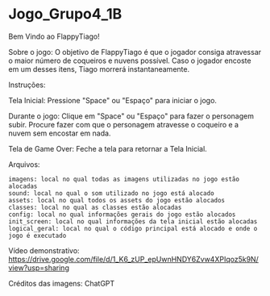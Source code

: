 # Jogo_Grupo4_1B 
 Bem Vindo ao FlappyTiago!

Sobre o jogo: 
O objetivo de FlappyTiago é que o jogador consiga atravessar o maior número de coqueiros e nuvens possível. Caso o jogador encoste em um desses itens, Tiago morrerá instantaneamente.

Instruções: 

 Tela Inicial: 
    Pressione "Space" ou "Espaço" para iniciar o jogo.
    
 Durante o jogo: 
    Clique em "Space" ou "Espaço" para fazer o personagem subir.
    Procure fazer com que o personagem atravesse o coqueiro e a nuvem sem encostar em nada.
    
 Tela de Game Over:
    Feche a tela para retornar a Tela Inicial.

Arquivos:

    imagens: local no qual todas as imagens utilizadas no jogo estão alocadas
    sound: local no qual o som utilizado no jogo está alocado
    assets: local no qual todos os assets do jogo estão alocados
    classes: local no qual as classes estão alocadas
    config: local no qual informações gerais do jogo estão alocados
    init_screen: local no qual informações da tela inicial estão alocadas
    logical_geral: local no qual o código principal está alocado e onde o jogo é executado
    
Vídeo demonstrativo:
https://drive.google.com/file/d/1_K6_zUP_epUwnHNDY6Zvw4XPIqoz5k9N/view?usp=sharing 

Créditos das imagens: 
ChatGPT 
    
